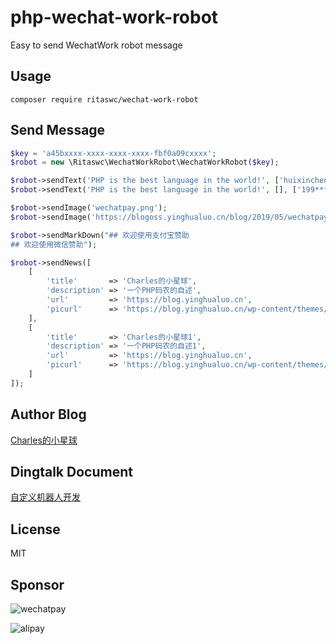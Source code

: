 # php-wechat-work-robot
Easy to send WechatWork robot message

## Usage
```shell script
composer require ritaswc/wechat-work-robot
```

## Send Message
```php
$key = 'a45bxxxx-xxxx-xxxx-xxxx-fbf0a09cxxxx';
$robot = new \Ritaswc\WechatWorkRobot\WechatWorkRobot($key);

$robot->sendText('PHP is the best language in the world!', ['huixinchen', '@all']);
$robot->sendText('PHP is the best language in the world!', [], ['199****1322', '@all']);

$robot->sendImage('wechatpay.png');
$robot->sendImage('https://blogoss.yinghualuo.cn/blog/2019/05/wechatpay.png');

$robot->sendMarkDown("## 欢迎使用支付宝赞助
## 欢迎使用微信赞助");

$robot->sendNews([
    [
        'title'       => 'Charles的小星球',
        'description' => '一个PHP码农的自述',
        'url'         => 'https://blog.yinghualuo.cn',
        'picurl'      => 'https://blog.yinghualuo.cn/wp-content/themes/twentyseventeen/assets/images/header.jpg',
    ],
    [
        'title'       => 'Charles的小星球1',
        'description' => '一个PHP码农的自述1',
        'url'         => 'https://blog.yinghualuo.cn',
        'picurl'      => 'https://blog.yinghualuo.cn/wp-content/themes/twentyseventeen/assets/images/header.jpg',
    ]
]);

```

## Author Blog
[Charles的小星球](https://blog.yinghualuo.cn)

## Dingtalk Document
[自定义机器人开发](https://ding-doc.dingtalk.com/document#/org-dev-guide/qf2nxq)

## License
MIT

## Sponsor
![wechatpay](https://raw.githubusercontent.com/ritaswc/zx-ip-address/master/wechatpay.png)

![alipay](https://raw.githubusercontent.com/ritaswc/zx-ip-address/master/alipay.png)